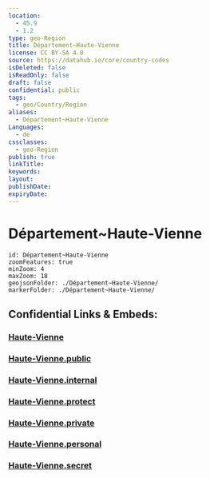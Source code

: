 ```yaml
---
location:
  - 45.9
  - 1.2
type: geo-Region
title: Département~Haute-Vienne
license: CC BY-SA 4.0
source: https://datahub.io/core/country-codes
isDeleted: false
isReadOnly: false
draft: false
confidential: public
tags:
  - geo/Country/Region
aliases:
  - Département~Haute-Vienne
Languages:
  - de
cssclasses:
  - geo-Region
publish: true
linkTitle:
keywords:
layout:
publishDate:
expiryDate:
---
```


# Département~Haute-Vienne

```leaflet
id: Département~Haute-Vienne
zoomFeatures: true 
minZoom: 4 
maxZoom: 18
geojsonFolder: ./Département~Haute-Vienne/
markerFolder: ./Département~Haute-Vienne/
```


## Confidential Links & Embeds: 

### [Haute-Vienne](/_Standards/Earth/Continent/Europe/Europe~West/France/regions~France/Nouvelle-Aquitaine/departments~Aquitaine/Haute-Vienne.md) 

### [Haute-Vienne.public](/_public/Earth/Continent/Europe/Europe~West/France/regions~France/Nouvelle-Aquitaine/departments~Aquitaine/Haute-Vienne.public.md) 

### [Haute-Vienne.internal](/_internal/Earth/Continent/Europe/Europe~West/France/regions~France/Nouvelle-Aquitaine/departments~Aquitaine/Haute-Vienne.internal.md) 

### [Haute-Vienne.protect](/_protect/Earth/Continent/Europe/Europe~West/France/regions~France/Nouvelle-Aquitaine/departments~Aquitaine/Haute-Vienne.protect.md) 

### [Haute-Vienne.private](/_private/Earth/Continent/Europe/Europe~West/France/regions~France/Nouvelle-Aquitaine/departments~Aquitaine/Haute-Vienne.private.md) 

### [Haute-Vienne.personal](/_personal/Earth/Continent/Europe/Europe~West/France/regions~France/Nouvelle-Aquitaine/departments~Aquitaine/Haute-Vienne.personal.md) 

### [Haute-Vienne.secret](/_secret/Earth/Continent/Europe/Europe~West/France/regions~France/Nouvelle-Aquitaine/departments~Aquitaine/Haute-Vienne.secret.md)

